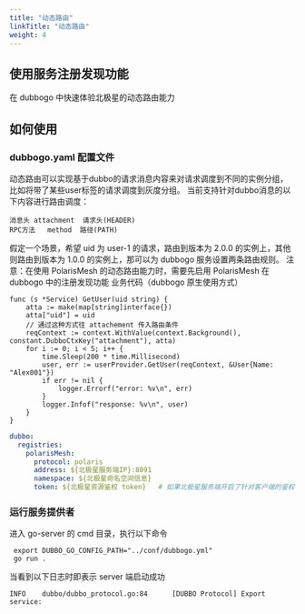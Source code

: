 ```yaml
---
title: "动态路由"
linkTitle: "动态路由"
weight: 4
---
```



## 使用服务注册发现功能

在 dubbogo 中快速体验北极星的动态路由能力


## 如何使用

### dubbogo.yaml 配置文件

动态路由可以实现基于dubbo的请求消息内容来对请求调度到不同的实例分组，比如将带了某些user标签的请求调度到灰度分组。
当前支持针对dubbo消息的以下内容进行路由调度：

```消息类型	dubbo消息内容	路由规则请求类型
消息头	attachment	请求头(HEADER)
RPC方法	method	路径(PATH)
```
假定一个场景，希望 uid 为 user-1 的请求，路由到版本为 2.0.0 的实例上，其他则路由到版本为 1.0.0 的实例上，那可以为 dubbogo 服务设置两条路由规则。
注意：在使用 PolarisMesh 的动态路由能力时，需要先启用 PolarisMesh 在 dubbogo 中的注册发现功能
业务代码（dubbogo 原生使用方式）
```
func (s *Service) GetUser(uid string) {
	atta := make(map[string]interface{})
	atta["uid"] = uid
    // 通过这种方式往 attachement 传入路由条件
	reqContext := context.WithValue(context.Background(), constant.DubboCtxKey("attachment"), atta)
	for i := 0; i < 5; i++ {
		time.Sleep(200 * time.Millisecond)
		user, err := userProvider.GetUser(reqContext, &User{Name: "Alex001"})
		if err != nil {
			logger.Errorf("error: %v\n", err)
		}
		logger.Infof("response: %v\n", user)
	}
}
```

```yaml
dubbo:
  registries:
    polarisMesh:
      protocol: polaris 
      address: ${北极星服务端IP}:8091
      namespace: ${北极星命名空间信息}
      token: ${北极星资源鉴权 token}   # 如果北极星服务端开启了针对客户端的鉴权，则需要配置该参数
```

### 运行服务提供者

进入 go-server 的 cmd 目录，执行以下命令

```
 export DUBBO_GO_CONFIG_PATH="../conf/dubbogo.yml"
 go run .
```

当看到以下日志时即表示 server 端启动成功

```log
INFO    dubbo/dubbo_protocol.go:84      [DUBBO Protocol] Export service: 
```


